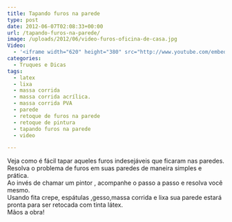 ```yaml
---
title: Tapando furos na parede
type: post
date: 2012-06-07T02:08:33+00:00
url: /tapando-furos-na-parede/
image: /uploads/2012/06/video-furos-oficina-de-casa.jpg
Video:
  - '<iframe width="620" height="380" src="http://www.youtube.com/embed/C-HB3G5tMK0?wmode=transparent" frameborder="0" allowfullscreen></iframe>'
categories:
  - Truques e Dicas
tags:
  - latex
  - lixa
  - massa corrida
  - massa corrida acrílica.
  - massa corrida PVA
  - parede
  - retoque de furos na parede
  - retoque de pintura
  - tapando furos na parede
  - video

---
```

Veja como é fácil tapar aqueles furos indesejáveis que ficaram nas paredes.  
Resolva o problema de furos em suas paredes de maneira simples e prática.  
Ao invés de chamar um pintor , acompanhe o passo a passo e resolva você mesmo.  
Usando fita crepe, espátulas ,gesso,massa corrida e lixa sua parede estará pronta para ser retocada com tinta látex.  
Mãos a obra!
